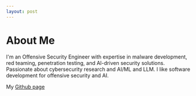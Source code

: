 ```yaml
---
layout: post
---
```


# About Me
I'm an Offensive Security Engineer with expertise in malware development, red teaming, penetration testing, and AI-driven security solutions. Passionate about cybersecurity research and AI/ML and LLM. I like software development for offensive security and AI.

My [Github page](https://github.com/JimKw1kX)

